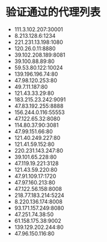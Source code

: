 # 验证通过的代理列表

 - 111.3.102.207:30001
 - 8.213.128.6:1234
 - 221.231.13.198:1080
 - 120.26.0.11:8880
 - 39.102.208.189:8081
 - 39.100.88.89:80
 - 59.53.80.122:10024
 - 139.196.196.74:80
 - 47.98.120.253:80
 - 49.7.11.187:80
 - 121.43.33.29:80
 - 183.215.23.242:9091
 - 47.83.192.255:8888
 - 156.244.0.116:55553
 - 47.122.65.32:8080
 - 114.80.37.90:3081
 - 47.99.151.66:80
 - 121.40.249.227:80
 - 121.41.59.152:80
 - 220.231.143.247:80
 - 39.101.65.228:80
 - 47.119.19.221:3128
 - 121.43.59.220:80
 - 47.91.109.17:1720
 - 47.97.160.213:80
 - 47.122.56.158:8008
 - 218.77.183.214:5224
 - 8.220.136.174:8008
 - 93.171.157.249:8080
 - 47.251.74.38:50
 - 61.158.175.38:9002
 - 139.129.202.244:80
 - 47.96.150.116:80
